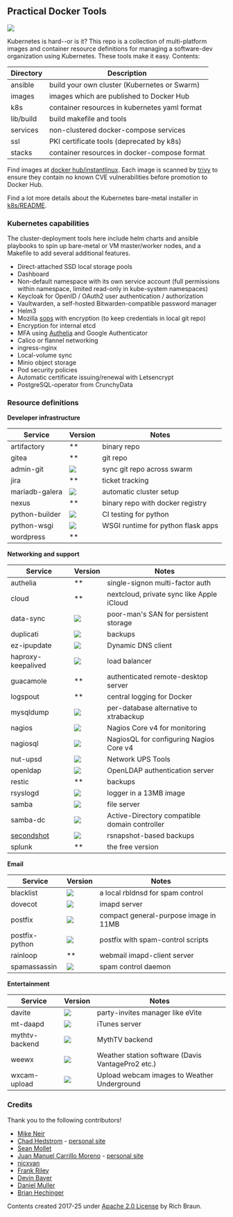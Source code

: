 ## Practical Docker Tools

[![](https://gitlab.com/instantlinux/docker-tools/badges/master/pipeline.svg)](https://gitlab.com/instantlinux/docker-tools/pipelines "pipelines")

Kubernetes is hard--or is it? This repo is a collection of
multi-platform images and container resource definitions for managing
a software-dev organization using Kubernetes. These tools make it
easy. Contents:

| Directory | Description |
| --------- | ----------- |
| ansible | build your own cluster (Kubernetes or Swarm) |
| images | images which are published to Docker Hub |
| k8s | container resources in kubernetes yaml format |
| lib/build | build makefile and tools |
| services | non-clustered docker-compose services |
| ssl | PKI certificate tools (deprecated by k8s) |
| stacks | container resources in docker-compose format |

Find images at [docker hub/instantlinux](https://hub.docker.com/r/instantlinux/). Each image is scanned by [trivy](https://trivy.dev/) to ensure they contain no known CVE vulnerabilities before promotion to Docker Hub.

Find a lot more details about the Kubernetes bare-metal installer in [k8s/README](k8s/README.md).

### Kubernetes capabilities

The cluster-deployment tools here include helm charts and ansible playbooks to spin up bare-metal or VM master/worker nodes, and a Makefile to add several additional features.

* Direct-attached SSD local storage pools
* Dashboard
* Non-default namespace with its own service account (full permissions
  within namespace, limited read-only in kube-system namespaces)
* Keycloak for OpenID / OAuth2 user authentication / authorization
* Vaultwarden, a self-hosted Bitwarden-compatible password manager
* Helm3
* Mozilla [sops](https://github.com/mozilla/sops/blob/master/README.rst) with encryption (to keep credentials in local git repo)
* Encryption for internal etcd
* MFA using [Authelia](https://github.com/clems4ever/authelia) and Google Authenticator
* Calico or flannel networking
* ingress-nginx
* Local-volume sync
* Minio object storage
* Pod security policies
* Automatic certificate issuing/renewal with Letsencrypt
* PostgreSQL-operator from CrunchyData

### Resource definitions

**Developer infrastructure**

| Service | Version | Notes |
| --- | --- | --- |
| artifactory | ** | binary repo |
| gitea | ** | git repo |
| admin-git | [![](https://img.shields.io/docker/v/instantlinux/git-pull?sort=date)](https://hub.docker.com/r/instantlinux/git-pull "Version badge") | sync git repo across swarm |
| jira | ** | ticket tracking |
| mariadb-galera | [![](https://img.shields.io/docker/v/instantlinux/mariadb-galera?sort=date)](https://hub.docker.com/r/instantlinux/mariadb-galera "Version badge") | automatic cluster setup|
| nexus | ** | binary repo with docker registry |
| python-builder | [![](https://img.shields.io/docker/v/instantlinux/python-builder?sort=date)](https://hub.docker.com/r/instantlinux/python-builder "Version badge") | CI testing for python|
| python-wsgi | [![](https://img.shields.io/docker/v/instantlinux/python-wsgi?sort=date)](https://hub.docker.com/r/instantlinux/python-wsgi "Version badge") | WSGI runtime for python flask apps|
| wordpress | ** | |

**Networking and support**

| Service | Version | Notes |
| --- | --- | --- |
| authelia | ** | single-signon multi-factor auth |
| cloud | ** | nextcloud, private sync like Apple iCloud |
| data-sync | [![](https://img.shields.io/docker/v/instantlinux/data-sync?sort=date)](https://hub.docker.com/r/instantlinux/data-sync "Version badge") | poor-man's SAN for persistent storage |
| duplicati | [![](https://img.shields.io/docker/v/instantlinux/duplicati?sort=date)](https://hub.docker.com/r/instantlinux/duplicati "Version badge") | backups |
| ez-ipupdate | [![](https://img.shields.io/docker/v/instantlinux/ez-ipupdate?sort=date)](https://hub.docker.com/r/instantlinux/ez-ipupdate "Version badge") | Dynamic DNS client |
| haproxy-keepalived | [![](https://img.shields.io/docker/v/instantlinux/haproxy-keepalived?sort=date)](https://hub.docker.com/r/instantlinux/haproxy-keepalived "Version badge") | load balancer |
| guacamole | ** | authenticated remote-desktop server |
| logspout | ** | central logging for Docker |
| mysqldump | [![](https://img.shields.io/docker/v/instantlinux/mysqldump?sort=date)](https://hub.docker.com/r/instantlinux/mysqldump "Version badge") | per-database alternative to xtrabackup |
| nagios | [![](https://img.shields.io/docker/v/instantlinux/nagios?sort=date)](https://hub.docker.com/r/instantlinux/nagios "Version badge") | Nagios Core v4 for monitoring |
| nagiosql | [![](https://img.shields.io/docker/v/instantlinux/nagiosql?sort=date)](https://hub.docker.com/r/instantlinux/nagiosql "Version badge") | NagiosQL for configuring Nagios Core v4 |
| nut-upsd | [![](https://img.shields.io/docker/v/instantlinux/nut-upsd?sort=date)](https://hub.docker.com/r/instantlinux/nut-upsd "Version badge") | Network UPS Tools |
| openldap | [![](https://img.shields.io/docker/v/instantlinux/openldap?sort=date)](https://hub.docker.com/r/instantlinux/openldap "Version badge") | OpenLDAP authentication server |
| restic | ** | backups |
| rsyslogd | [![](https://img.shields.io/docker/v/instantlinux/rsyslogd?sort=date)](https://hub.docker.com/r/instantlinux/rsyslogd "Version badge") | logger in a 13MB image |
| samba | [![](https://img.shields.io/docker/v/instantlinux/samba?sort=date)](https://hub.docker.com/r/instantlinux/samba "Version badge") | file server |
| samba-dc | [![](https://img.shields.io/docker/v/instantlinux/samba-dc?sort=date)](https://hub.docker.com/r/instantlinux/samba-dc "Version badge") | Active-Directory compatible domain controller |
| [secondshot](https://github.com/instantlinux/secondshot) | [![](https://img.shields.io/docker/v/instantlinux/secondshot?sort=date)](https://hub.docker.com/r/instantlinux/secondshot "Version badge") | rsnapshot-based backups |
| splunk | ** | the free version |

**Email**

| Service | Version | Notes |
| --- | --- | --- |
| blacklist | [![](https://img.shields.io/docker/v/instantlinux/blacklist?sort=date)](https://hub.docker.com/r/instantlinux/blacklist "Version badge") | a local rbldnsd for spam control |
| dovecot | [![](https://img.shields.io/docker/v/instantlinux/dovecot?sort=date)](https://hub.docker.com/r/instantlinux/dovecot "Version badge") | imapd server |
| postfix | [![](https://img.shields.io/docker/v/instantlinux/postfix?sort=date)](https://hub.docker.com/r/instantlinux/postfix "Version badge") | compact general-purpose image in 11MB |
| postfix-python | [![](https://img.shields.io/docker/v/instantlinux/postfix-python?sort=date)](https://hub.docker.com/r/instantlinux/postfix-python "Version badge") | postfix with spam-control scripts |
| rainloop | ** | webmail imapd-client server |
| spamassassin | [![](https://img.shields.io/docker/v/instantlinux/spamassassin?sort=date)](https://hub.docker.com/r/instantlinux/spamassassin "Version badge") | spam control daemon |

**Entertainment**

| Service | Version | Notes |
| --- | --- | --- |
| davite | [![](https://img.shields.io/docker/v/instantlinux/davite?sort=date)](https://hub.docker.com/r/instantlinux/davite "Version badge") | party-invites manager like eVite |
| mt-daapd | [![](https://img.shields.io/docker/v/instantlinux/mt-daapd?sort=date)](https://hub.docker.com/r/instantlinux/mt-daapd "Version badge") | iTunes server |
| mythtv-backend | [![](https://img.shields.io/docker/v/instantlinux/mythtv-backend?sort=date)](https://hub.docker.com/r/instantlinux/mythtv-backend "Version badge") | MythTV backend |
| weewx | [![](https://img.shields.io/docker/v/instantlinux/weewx?sort=date)](https://hub.docker.com/r/instantlinux/weewx "Version badge") | Weather station software (Davis VantagePro2 etc.) |
| wxcam-upload | [![](https://img.shields.io/docker/v/instantlinux/wxcam-upload?sort=date)](https://hub.docker.com/r/instantlinux/wxcam-upload "Version badge") | Upload webcam images to Weather Underground |

### Credits

Thank you to the following contributors!

* [Mike Neir](https://github.com/d0ct0rvenkman)
* [Chad Hedstrom](https://github.com/Hadlock) - [personal site](http://nearlydeaf.com/)
* [Sean Mollet](https://github.com/SeanMollet)
* [Juan Manuel Carrillo Moreno](https://github.com/inetshell) - [personal site](https://wiki.inetshell.mx/)
* [nicxvan]( https://github.com/nicxvan)
* [Frank Riley](https://github.com/fhriley)
* [Devin Bayer](https://github.com/akvadrako)
* [Daniel Muller](https://github.com/DanielMuller)
* [Brian Hechinger](https://github.com/bhechinger)

Contents created 2017-25 under [Apache 2.0 License](https://www.apache.org/licenses/LICENSE-2.0) by Rich Braun.
